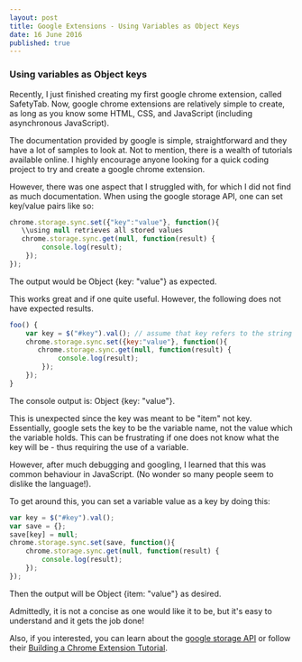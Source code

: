 ```yaml
---
layout: post
title: Google Extensions - Using Variables as Object Keys
date: 16 June 2016
published: true
---
```

### Using variables as Object keys

Recently, I just finished creating my first google chrome extension, called SafetyTab. Now, google chrome extensions are relatively simple to create, as long as you know some HTML, CSS, and JavaScript (including asynchronous JavaScript). 
 
The documentation provided by google is simple, straightforward and they have a lot of samples to look at. Not to mention, there is a wealth of tutorials available online. I highly encourage anyone looking for a quick coding project to try and create a google chrome extension. 

However, there was one aspect that I struggled with, for which I did not find as much documentation. When using the google storage API, one can set key/value pairs like so:

``` javascript
chrome.storage.sync.set({"key":"value"}, function(){
   \\using null retrieves all stored values
   chrome.storage.sync.get(null, function(result) {
    	console.log(result);
	});
});
```
The output would be Object {key: "value"} as expected. 

This works great and if one  quite useful. However, the following does not have expected results. 
``` javascript
foo() {
    var key = $("#key").val(); // assume that key refers to the string "item"
    chrome.storage.sync.set({key:"value"}, function(){
       chrome.storage.sync.get(null, function(result) {
    		console.log(result);
		});
    });
}
```
The console output is: Object {key: "value"}. 

This is unexpected since the key was meant to be "item" not key. Essentially, google sets the key to be the variable name, not the value which the variable holds. This can be frustrating if one does not know what the key will be - thus requiring the use of a variable. 

However, after much debugging and googling, I learned that this was common behaviour in JavaScript. (No wonder so many people seem to dislike the language!). 


To get around this, you can set a variable value as a key by doing this:

``` javascript
var key = $("#key").val(); 
var save = {};
save[key] = null;
chrome.storage.sync.set(save, function(){
	chrome.storage.sync.get(null, function(result) {
    	console.log(result);
	});
});
```

Then the output will be Object {item: "value"} as desired. 

Admittedly, it is not a concise as one would like it to be, but it's easy to understand and it gets the job done!

Also, if you interested, you can learn about the [google storage API](https://developer.chrome.com/extensions/storage) or follow their [Building a Chrome Extension Tutorial](https://developer.chrome.com/extensions/getstarted).
